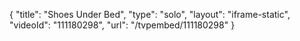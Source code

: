 {
    "title": "Shoes Under Bed",
    "type": "solo",
    "layout": "iframe-static",
    "videoId": "111180298",
    "url": "\/tvpembed\/111180298"
}